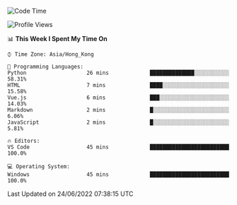 <!--START_SECTION:waka-->
![Code Time](http://img.shields.io/badge/Code%20Time-26%20hrs%209%20mins-blue)

![Profile Views](http://img.shields.io/badge/Profile%20Views-2-blue)

📊 **This Week I Spent My Time On** 

```text
⌚︎ Time Zone: Asia/Hong_Kong

💬 Programming Languages: 
Python                   26 mins             ██████████████░░░░░░░░░░░   58.31% 
HTML                     7 mins              ████░░░░░░░░░░░░░░░░░░░░░   15.58% 
Vue.js                   6 mins              ███░░░░░░░░░░░░░░░░░░░░░░   14.03% 
Markdown                 2 mins              █░░░░░░░░░░░░░░░░░░░░░░░░   6.06% 
JavaScript               2 mins              █░░░░░░░░░░░░░░░░░░░░░░░░   5.81%

🔥 Editors: 
VS Code                  45 mins             █████████████████████████   100.0%

💻 Operating System: 
Windows                  45 mins             █████████████████████████   100.0%

```


 Last Updated on 24/06/2022 07:38:15 UTC
<!--END_SECTION:waka-->
